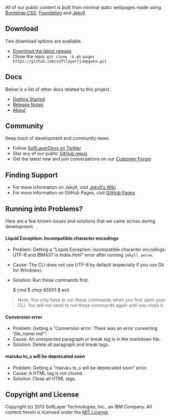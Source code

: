 All of our public content is built from minimal static webpages made using [Bootstrap CSS](http://getboostrap.com), [Foundation](http://foundation.zurb.com) and [Jekyll](http://jekyllrb.com).

## Download

Two download options are available.

* [Download the latest release](https://github.com/softlayer/jumpgate/archive/master.zip)
* Clone the repo: `git clone -b gh-pages https://github.com/softlayer/jumpgate.git`

## Docs

Below is a list of other docs related to this project.

* [Getting Started](../getting-started)
* [Release Notes](../release-notes)
* [About](../about)

## Community

Keep track of development and community news.

* Follow [SoftLayerDevs on Twitter](http://twitter.com/softlayerdevs)
* Star any of our public [GitHub repos](http://github.com/softlayer)
* Get the latest new and join conversations on our [Customer Forum](http://forums.softlayer.com)

## Finding Support

* For more information on Jekyll, visit [Jekyll's Wiki](https://github.com/mojombo/jekyll/wiki)
* For more information on GitHub Pages, visit [GitHub Pages](http://pages.github.com)

## Running into Problems?

Here are a few known issues and solutions that we came across during development. 

#### Liquid Exception: Incompatible character encodings

* Problem: Getting a "Liquid Exception: incompatible character encodings: UTF-8 and IBM437 in index.html" error after running `jekyll serve`. 
* Cause: The CLI does not use UTF-8 by default (especially if you use Git for Windows). 
* Solution: Run these commands first.

    $ cmd
    $ chcp 65001
    $ exit

> Note: You only have to run these commands when you first open your CLI. You will not need to run these commands again until you close it.

#### Conversion error

* Problem: Getting a "Conversion error: There was an error converting '*file_name*.md'".
* Cause: An unexpected paragraph or break tag is in the markdown file.
* Solution: Delete all paragraph and break tags.

#### maruku to_s will be deprecated soon

* Problem: Getting a "maruku to_s will be deprecated soon" error.
* Cause: A HTML tag is not closed.
* Solution: Close all HTML tags.

## Copyright and License

Copyright (c) 2013 SoftLayer Technologies, Inc., an IBM Company. All content herein is licensed under the [MIT License](https://github.com/softlayer/jumpgate/blob/master/LICENSE).
